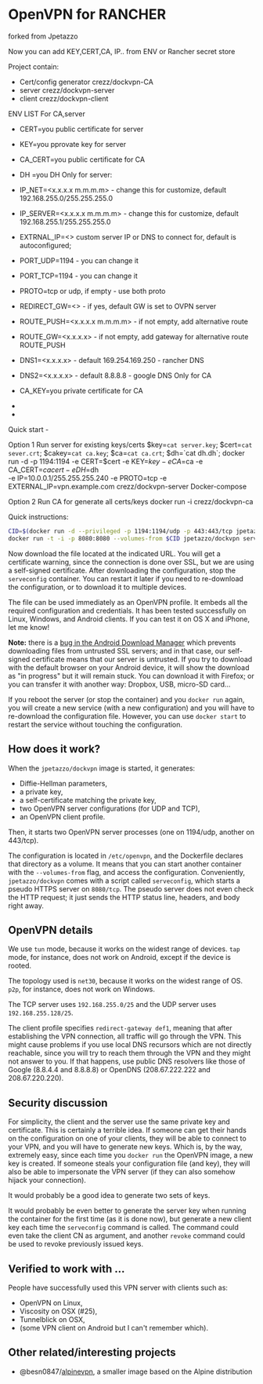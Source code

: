 # OpenVPN for RANCHER
forked from Jpetazzo

Now you can add KEY,CERT,CA, IP.. from ENV or Rancher secret store


Project contain:

- Cert/config generator crezz/dockvpn-CA
- server crezz/dockvpn-server
- client crezz/dockvpn-client



ENV LIST
For CA,server
- CERT=you public certificate for server
- KEY=you pprovate key for server
- CA_CERT=you public certificate for CA
- DH =you DH
Only for server:
- IP_NET=<x.x.x.x m.m.m.m> - change this for customize, default 192.168.255.0/255.255.255.0
- IP_SERVER=<x.x.x.x m.m.m.m> - change this for customize, default 192.168.255.1/255.255.255.0
- EXTRNAL_IP=<>  custom server IP or DNS to connect for, default is autoconfigured;
- PORT_UDP=1194 - you can change it
- PORT_TCP=1194 - you can change it
- PROTO=tcp or udp, if empty - use both proto
- REDIRECT_GW=<> - if yes, default GW is set to OVPN server
- ROUTE_PUSH=<x.x.x.x m.m.m.m> - if not empty, add alternative route
- ROUTE_GW=<x.x.x.x> - if not empty, add gateway for alternative route ROUTE_PUSH

- DNS1=<x.x.x.x> - default 169.254.169.250 - rancher DNS
- DNS2=<x.x.x.x> - default 8.8.8.8 - google DNS
Only for CA
- CA_KEY=you private certificate for CA
- 
-


Quick start - 

Option 1
Run server for existing keys/certs
$key=`cat server.key`;
$cert=`cat sever.crt`;
$cakey=`cat ca.key`;
$ca=`cat ca.crt`;
$dh=`cat dh.dh`;
docker run  -d -p 1194:1194 -e CERT=$cert -e KEY=$key -e CA=$ca -e CA_CERT=$cacert -e DH=$dh \
           -e IP=10.0.0.1/255.255.255.240 -e PROTO=tcp -e EXTERNAL_IP=vpn.example.com crezz/dockvpn-server 
Docker-compose


Option 2 
Run CA for generate all certs/keys
docker run -i  crezz/dockvpn-ca 



Quick instructions:

```bash
CID=$(docker run -d --privileged -p 1194:1194/udp -p 443:443/tcp jpetazzo/dockvpn)
docker run -t -i -p 8080:8080 --volumes-from $CID jpetazzo/dockvpn serveconfig
```

Now download the file located at the indicated URL. You will get a
certificate warning, since the connection is done over SSL, but we are
using a self-signed certificate. After downloading the configuration,
stop the `serveconfig` container. You can restart it later if you need
to re-download the configuration, or to download it to multiple devices.

The file can be used immediately as an OpenVPN profile. It embeds all the
required configuration and credentials. It has been tested successfully on
Linux, Windows, and Android clients. If you can test it on OS X and iPhone,
let me know!

**Note:** there is a [bug in the Android Download Manager](
http://code.google.com/p/android/issues/detail?id=3492) which prevents
downloading files from untrusted SSL servers; and in that case, our
self-signed certificate means that our server is untrusted. If you
try to download with the default browser on your Android device,
it will show the download as "in progress" but it will remain stuck.
You can download it with Firefox; or you can transfer it with another
way: Dropbox, USB, micro-SD card...

If you reboot the server (or stop the container) and you `docker run`
again, you will create a new service (with a new configuration) and
you will have to re-download the configuration file. However, you can
use `docker start` to restart the service without touching the configuration.


## How does it work?

When the `jpetazzo/dockvpn` image is started, it generates:

- Diffie-Hellman parameters,
- a private key,
- a self-certificate matching the private key,
- two OpenVPN server configurations (for UDP and TCP),
- an OpenVPN client profile.

Then, it starts two OpenVPN server processes (one on 1194/udp, another
on 443/tcp).

The configuration is located in `/etc/openvpn`, and the Dockerfile
declares that directory as a volume. It means that you can start another
container with the `--volumes-from` flag, and access the configuration.
Conveniently, `jpetazzo/dockvpn` comes with a script called `serveconfig`,
which starts a pseudo HTTPS server on `8080/tcp`. The pseudo server
does not even check the HTTP request; it just sends the HTTP status line,
headers, and body right away.


## OpenVPN details

We use `tun` mode, because it works on the widest range of devices.
`tap` mode, for instance, does not work on Android, except if the device
is rooted.

The topology used is `net30`, because it works on the widest range of OS.
`p2p`, for instance, does not work on Windows.

The TCP server uses `192.168.255.0/25` and the UDP server uses
`192.168.255.128/25`.

The client profile specifies `redirect-gateway def1`, meaning that after
establishing the VPN connection, all traffic will go through the VPN.
This might cause problems if you use local DNS recursors which are not
directly reachable, since you will try to reach them through the VPN
and they might not answer to you. If that happens, use public DNS
resolvers like those of Google (8.8.4.4 and 8.8.8.8) or OpenDNS
(208.67.222.222 and 208.67.220.220).


## Security discussion

For simplicity, the client and the server use the same private key and
certificate. This is certainly a terrible idea. If someone can get their
hands on the configuration on one of your clients, they will be able to
connect to your VPN, and you will have to generate new keys. Which is,
by the way, extremely easy, since each time you `docker run` the OpenVPN
image, a new key is created. If someone steals your configuration file
(and key), they will also be able to impersonate the VPN server (if they
can also somehow hijack your connection).

It would probably be a good idea to generate two sets of keys.

It would probably be even better to generate the server key when
running the container for the first time (as it is done now), but
generate a new client key each time the `serveconfig` command is
called. The command could even take the client CN as argument, and
another `revoke` command could be used to revoke previously issued
keys.


## Verified to work with ...

People have successfully used this VPN server with clients such as:

- OpenVPN on Linux,
- Viscosity on OSX (#25),
- Tunnelblick on OSX,
- (some VPN client on Android but I can't remember which).


## Other related/interesting projects

- @besn0847/[alpinevpn](https://github.com/besn0847/alpinevpn), a smaller
  image based on the Alpine distribution
  
